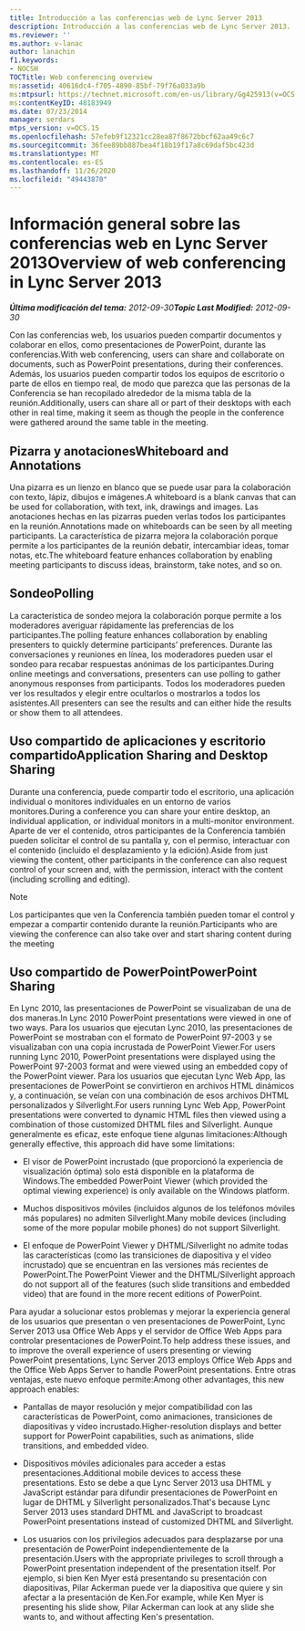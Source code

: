 ```yaml
---
title: Introducción a las conferencias web de Lync Server 2013
description: Introducción a las conferencias web de Lync Server 2013.
ms.reviewer: ''
ms.author: v-lanac
author: lanachin
f1.keywords:
- NOCSH
TOCTitle: Web conferencing overview
ms:assetid: 40616dc4-f705-4890-85bf-79f76a033a9b
ms:mtpsurl: https://technet.microsoft.com/en-us/library/Gg425913(v=OCS.15)
ms:contentKeyID: 48183949
ms.date: 07/23/2014
manager: serdars
mtps_version: v=OCS.15
ms.openlocfilehash: 57efeb9f12321cc28ea87f8672bbcf62aa49c6c7
ms.sourcegitcommit: 36fee89bb887bea4f18b19f17a8c69daf5bc423d
ms.translationtype: MT
ms.contentlocale: es-ES
ms.lasthandoff: 11/26/2020
ms.locfileid: "49443870"
---
```

# <a name="overview-of-web-conferencing-in-lync-server-2013"></a><span data-ttu-id="d0bc7-103">Información general sobre las conferencias web en Lync Server 2013</span><span class="sxs-lookup"><span data-stu-id="d0bc7-103">Overview of web conferencing in Lync Server 2013</span></span>

<div data-xmlns="http://www.w3.org/1999/xhtml">

<div class="topic" data-xmlns="http://www.w3.org/1999/xhtml" data-msxsl="urn:schemas-microsoft-com:xslt" data-cs="https://msdn.microsoft.com/">

<div data-asp="https://msdn2.microsoft.com/asp">



</div>

<div id="mainSection">

<div id="mainBody"><span data-ttu-id="d0bc7-104">

<span> </span></span><span class="sxs-lookup"><span data-stu-id="d0bc7-104">

<span> </span></span></span>

<span data-ttu-id="d0bc7-105">_**Última modificación del tema:** 2012-09-30_</span><span class="sxs-lookup"><span data-stu-id="d0bc7-105">_**Topic Last Modified:** 2012-09-30_</span></span>

<span data-ttu-id="d0bc7-106">Con las conferencias web, los usuarios pueden compartir documentos y colaborar en ellos, como presentaciones de PowerPoint, durante las conferencias.</span><span class="sxs-lookup"><span data-stu-id="d0bc7-106">With web conferencing, users can share and collaborate on documents, such as PowerPoint presentations, during their conferences.</span></span> <span data-ttu-id="d0bc7-107">Además, los usuarios pueden compartir todos los equipos de escritorio o parte de ellos en tiempo real, de modo que parezca que las personas de la Conferencia se han recopilado alrededor de la misma tabla de la reunión.</span><span class="sxs-lookup"><span data-stu-id="d0bc7-107">Additionally, users can share all or part of their desktops with each other in real time, making it seem as though the people in the conference were gathered around the same table in the meeting.</span></span>

<div>

## <a name="whiteboard-and-annotations"></a><span data-ttu-id="d0bc7-108">Pizarra y anotaciones</span><span class="sxs-lookup"><span data-stu-id="d0bc7-108">Whiteboard and Annotations</span></span>

<span data-ttu-id="d0bc7-109">Una pizarra es un lienzo en blanco que se puede usar para la colaboración con texto, lápiz, dibujos e imágenes.</span><span class="sxs-lookup"><span data-stu-id="d0bc7-109">A whiteboard is a blank canvas that can be used for collaboration, with text, ink, drawings and images.</span></span> <span data-ttu-id="d0bc7-110">Las anotaciones hechas en las pizarras pueden verlas todos los participantes en la reunión.</span><span class="sxs-lookup"><span data-stu-id="d0bc7-110">Annotations made on whiteboards can be seen by all meeting participants.</span></span> <span data-ttu-id="d0bc7-111">La característica de pizarra mejora la colaboración porque permite a los participantes de la reunión debatir, intercambiar ideas, tomar notas, etc.</span><span class="sxs-lookup"><span data-stu-id="d0bc7-111">The whiteboard feature enhances collaboration by enabling meeting participants to discuss ideas, brainstorm, take notes, and so on.</span></span>

</div>

<div>

## <a name="polling"></a><span data-ttu-id="d0bc7-112">Sondeo</span><span class="sxs-lookup"><span data-stu-id="d0bc7-112">Polling</span></span>

<span data-ttu-id="d0bc7-113">La característica de sondeo mejora la colaboración porque permite a los moderadores averiguar rápidamente las preferencias de los participantes.</span><span class="sxs-lookup"><span data-stu-id="d0bc7-113">The polling feature enhances collaboration by enabling presenters to quickly determine participants’ preferences.</span></span> <span data-ttu-id="d0bc7-114">Durante las conversaciones y reuniones en línea, los moderadores pueden usar el sondeo para recabar respuestas anónimas de los participantes.</span><span class="sxs-lookup"><span data-stu-id="d0bc7-114">During online meetings and conversations, presenters can use polling to gather anonymous responses from participants.</span></span> <span data-ttu-id="d0bc7-115">Todos los moderadores pueden ver los resultados y elegir entre ocultarlos o mostrarlos a todos los asistentes.</span><span class="sxs-lookup"><span data-stu-id="d0bc7-115">All presenters can see the results and can either hide the results or show them to all attendees.</span></span>

</div>

<div>

## <a name="application-sharing-and-desktop-sharing"></a><span data-ttu-id="d0bc7-116">Uso compartido de aplicaciones y escritorio compartido</span><span class="sxs-lookup"><span data-stu-id="d0bc7-116">Application Sharing and Desktop Sharing</span></span>

<span data-ttu-id="d0bc7-117">Durante una conferencia, puede compartir todo el escritorio, una aplicación individual o monitores individuales en un entorno de varios monitores.</span><span class="sxs-lookup"><span data-stu-id="d0bc7-117">During a conference you can share your entire desktop, an individual application, or individual monitors in a multi-monitor environment.</span></span> <span data-ttu-id="d0bc7-118">Aparte de ver el contenido, otros participantes de la Conferencia también pueden solicitar el control de su pantalla y, con el permiso, interactuar con el contenido (incluido el desplazamiento y la edición).</span><span class="sxs-lookup"><span data-stu-id="d0bc7-118">Aside from just viewing the content, other participants in the conference can also request control of your screen and, with the permission, interact with the content (including scrolling and editing).</span></span>

<div>


> [!NOTE]  
> <span data-ttu-id="d0bc7-119">Los participantes que ven la Conferencia también pueden tomar el control y empezar a compartir contenido durante la reunión.</span><span class="sxs-lookup"><span data-stu-id="d0bc7-119">Participants who are viewing the conference can also take over and start sharing content during the meeting</span></span>



</div>

</div>

<div>

## <a name="powerpoint-sharing"></a><span data-ttu-id="d0bc7-120">Uso compartido de PowerPoint</span><span class="sxs-lookup"><span data-stu-id="d0bc7-120">PowerPoint Sharing</span></span>

<span data-ttu-id="d0bc7-121">En Lync 2010, las presentaciones de PowerPoint se visualizaban de una de dos maneras.</span><span class="sxs-lookup"><span data-stu-id="d0bc7-121">In Lync 2010 PowerPoint presentations were viewed in one of two ways.</span></span> <span data-ttu-id="d0bc7-122">Para los usuarios que ejecutan Lync 2010, las presentaciones de PowerPoint se mostraban con el formato de PowerPoint 97-2003 y se visualizaban con una copia incrustada de PowerPoint Viewer.</span><span class="sxs-lookup"><span data-stu-id="d0bc7-122">For users running Lync 2010, PowerPoint presentations were displayed using the PowerPoint 97-2003 format and were viewed using an embedded copy of the PowerPoint viewer.</span></span> <span data-ttu-id="d0bc7-123">Para los usuarios que ejecutan Lync Web App, las presentaciones de PowerPoint se convirtieron en archivos HTML dinámicos y, a continuación, se veían con una combinación de esos archivos DHTML personalizados y Silverlight.</span><span class="sxs-lookup"><span data-stu-id="d0bc7-123">For users running Lync Web App, PowerPoint presentations were converted to dynamic HTML files then viewed using a combination of those customized DHTML files and Silverlight.</span></span> <span data-ttu-id="d0bc7-124">Aunque generalmente es eficaz, este enfoque tiene algunas limitaciones:</span><span class="sxs-lookup"><span data-stu-id="d0bc7-124">Although generally effective, this approach did have some limitations:</span></span>

  - <span data-ttu-id="d0bc7-125">El visor de PowerPoint incrustado (que proporcionó la experiencia de visualización óptima) solo está disponible en la plataforma de Windows.</span><span class="sxs-lookup"><span data-stu-id="d0bc7-125">The embedded PowerPoint Viewer (which provided the optimal viewing experience) is only available on the Windows platform.</span></span>

  - <span data-ttu-id="d0bc7-126">Muchos dispositivos móviles (incluidos algunos de los teléfonos móviles más populares) no admiten Silverlight.</span><span class="sxs-lookup"><span data-stu-id="d0bc7-126">Many mobile devices (including some of the more popular mobile phones) do not support Silverlight.</span></span>

  - <span data-ttu-id="d0bc7-127">El enfoque de PowerPoint Viewer y DHTML/Silverlight no admite todas las características (como las transiciones de diapositiva y el vídeo incrustado) que se encuentran en las versiones más recientes de PowerPoint.</span><span class="sxs-lookup"><span data-stu-id="d0bc7-127">The PowerPoint Viewer and the DHTML/Silverlight approach do not support all of the features (such slide transitions and embedded video) that are found in the more recent editions of PowerPoint.</span></span>

<span data-ttu-id="d0bc7-128">Para ayudar a solucionar estos problemas y mejorar la experiencia general de los usuarios que presentan o ven presentaciones de PowerPoint, Lync Server 2013 usa Office Web Apps y el servidor de Office Web Apps para controlar presentaciones de PowerPoint.</span><span class="sxs-lookup"><span data-stu-id="d0bc7-128">To help address these issues, and to improve the overall experience of users presenting or viewing PowerPoint presentations, Lync Server 2013 employs Office Web Apps and the Office Web Apps Server to handle PowerPoint presentations.</span></span> <span data-ttu-id="d0bc7-129">Entre otras ventajas, este nuevo enfoque permite:</span><span class="sxs-lookup"><span data-stu-id="d0bc7-129">Among other advantages, this new approach enables:</span></span>

  - <span data-ttu-id="d0bc7-130">Pantallas de mayor resolución y mejor compatibilidad con las características de PowerPoint, como animaciones, transiciones de diapositivas y vídeo incrustado.</span><span class="sxs-lookup"><span data-stu-id="d0bc7-130">Higher-resolution displays and better support for PowerPoint capabilities, such as animations, slide transitions, and embedded video.</span></span>

  - <span data-ttu-id="d0bc7-131">Dispositivos móviles adicionales para acceder a estas presentaciones.</span><span class="sxs-lookup"><span data-stu-id="d0bc7-131">Additional mobile devices to access these presentations.</span></span> <span data-ttu-id="d0bc7-132">Esto se debe a que Lync Server 2013 usa DHTML y JavaScript estándar para difundir presentaciones de PowerPoint en lugar de DHTML y Silverlight personalizados.</span><span class="sxs-lookup"><span data-stu-id="d0bc7-132">That's because Lync Server 2013 uses standard DHTML and JavaScript to broadcast PowerPoint presentations instead of customized DHTML and Silverlight.</span></span>

  - <span data-ttu-id="d0bc7-133">Los usuarios con los privilegios adecuados para desplazarse por una presentación de PowerPoint independientemente de la presentación.</span><span class="sxs-lookup"><span data-stu-id="d0bc7-133">Users with the appropriate privileges to scroll through a PowerPoint presentation independent of the presentation itself.</span></span> <span data-ttu-id="d0bc7-134">Por ejemplo, si bien Ken Myer está presentando su presentación con diapositivas, Pilar Ackerman puede ver la diapositiva que quiere y sin afectar a la presentación de Ken.</span><span class="sxs-lookup"><span data-stu-id="d0bc7-134">For example, while Ken Myer is presenting his slide show, Pilar Ackerman can look at any slide she wants to, and without affecting Ken's presentation.</span></span>

<span data-ttu-id="d0bc7-135"></div>

</div>

<span> </span>

</div>

</div>

</span><span class="sxs-lookup"><span data-stu-id="d0bc7-135"></div>

</div>

<span> </span>

</div>

</div>

</span></span></div>

